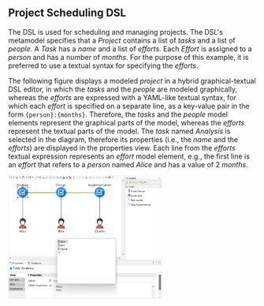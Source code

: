 ## Project Scheduling DSL

The DSL is used for scheduling and managing projects. The DSL's metamodel specifies that a *Project* contains a list of *tasks* and a list of *people*. A *Task* has a *name* and a list of *efforts*. Each *Effort* is assigned to a *person* and has a number of *months*. For the purpose of this example, it is preferred to use a textual syntax for specifying the *efforts*.

The following figure displays a modeled *project* in a hybrid graphical-textual DSL editor, in which the *tasks* and the *people* are modeled graphically, whereas the *efforts* are expressed with a YAML-like textual syntax, for which each *effort* is specified on a separate line, as a key-value pair in the form `{person}:{months}`. Therefore, the *tasks* and the *people* model elements represent the graphical parts of the model, whereas the *efforts* represent the textual parts of the model. The *task* named *Analysis* is selected in the diagram, therefore its properties (i.e., the *name* and the *efforts*) are displayed in the properties view. Each line from the *efforts* textual expression represents an *effort* model element, e.g., the first line is an *effort* that refers to a *person* named *Alice* and has a value of 2 *months*.

<img src="ProjectSchedulingDsl.png" alt="Hybrid Graphical-Textual DSL Editor of the Project Scheduling DSL" width="62%" />
